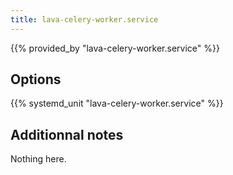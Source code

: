 ```yaml
---
title: lava-celery-worker.service
---
```


{{% provided_by "lava-celery-worker.service" %}}

## Options

{{% systemd_unit "lava-celery-worker.service" %}}

## Additionnal notes

Nothing here.